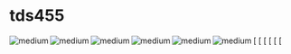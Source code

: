 # tds455
 
[<img align="left" alt="medium" src="https://img.shields.io/badge/Python-FFD43B?style=for-the-badge&logo=python&logoColor=blue" />
[<img align="left" alt="medium" src="https://img.shields.io/badge/C-00599C?style=for-the-badge&logo=c&logoColor=white" />
[<img align="left" alt="medium" src="https://img.shields.io/badge/JavaScript-323330?style=for-the-badge&logo=javascript&logoColor=F7DF1E" />
[<img align="left" alt="medium" src="https://img.shields.io/badge/Django-092E20?style=for-the-badge&logo=django&logoColor=green" />
[<img align="left" alt="medium" src="https://img.shields.io/badge/Flask-000000?style=for-the-badge&logo=flask&logoColor=white" />
[<img align="left" alt="medium" src="https://img.shields.io/badge/MySQL-005C84?style=for-the-badge&logo=mysql&logoColor=white" />

